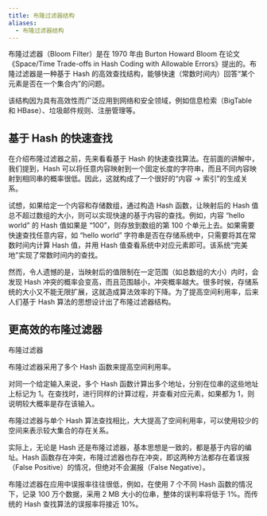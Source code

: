 ```yaml
---
title: 布隆过滤器结构
aliases:
  - 布隆过滤器结构
---
```


布隆过滤器（Bloom Filter）是在 1970 年由 Burton Howard Bloom 在论文《Space/Time Trade-offs in Hash Coding with Allowable Errors》提出的。布隆过滤器是一种基于 Hash 的高效查找结构，能够快速（常数时间内）回答“某个元素是否在一个集合内”的问题。

该结构因为具有高效性而广泛应用到网络和安全领域，例如信息检索（BigTable 和 HBase）、垃圾邮件规则、注册管理等。

## 基于 Hash 的快速查找

在介绍布隆过滤器之前，先来看看基于 Hash 的快速查找算法。在前面的讲解中，我们提到，Hash 可以将任意内容映射到一个固定长度的字符串，而且不同内容映射到相同串的概率很低。因此，这就构成了一个很好的“内容 -> 索引”的生成关系。

试想，如果给定一个内容和存储数组，通过构造 Hash 函数，让映射后的 Hash 值总不超过数组的大小，则可以实现快速的基于内容的查找。例如，内容 “hello world” 的 Hash 值如果是 “100”，则存放到数组的第 100 个单元上去。如果需要快速查找任意内容，如 “hello world” 字符串是否在存储系统中，只需要将其在常数时间内计算 Hash 值，并用 Hash 值查看系统中对应元素即可。该系统“完美地”实现了常数时间内的查找。

然而，令人遗憾的是，当映射后的值限制在一定范围（如总数组的大小）内时，会发现 Hash 冲突的概率会变高，而且范围越小，冲突概率越大。很多时候，存储系统的大小又不能无限扩展，这就造成算法效率的下降。为了提高空间利用率，后来人们基于 Hash 算法的思想设计出了布隆过滤器结构。

## 更高效的布隆过滤器

布隆过滤器

布隆过滤器采用了多个 Hash 函数来提高空间利用率。

对同一个给定输入来说，多个 Hash 函数计算出多个地址，分别在位串的这些地址上标记为 1。在查找时，进行同样的计算过程，并查看对应元素，如果都为 1，则说明较大概率是存在该输入。

布隆过滤器与单个 Hash 算法查找相比，大大提高了空间利用率，可以使用较少的空间来表示较大集合的存在关系。

实际上，无论是 Hash 还是布隆过滤器，基本思想是一致的，都是基于内容的编址。Hash 函数存在冲突，布隆过滤器也存在冲突，即这两种方法都存在着误报（False Positive）的情况，但绝对不会漏报（False Negative）。

布隆过滤器在应用中误报率往往很低，例如，在使用 7 个不同 Hash 函数的情况下，记录 100 万个数据，采用 2 MB 大小的位串，整体的误判率将低于 1%。而传统的 Hash 查找算法的误报率将接近 10%。